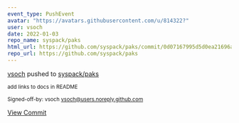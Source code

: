 ```yaml
---
event_type: PushEvent
avatar: "https://avatars.githubusercontent.com/u/814322?"
user: vsoch
date: 2022-01-03
repo_name: syspack/paks
html_url: https://github.com/syspack/paks/commit/0d07167995d5d0ea21696a0fce6a1669ee0de66c
repo_url: https://github.com/syspack/paks
---
```


<a href='https://github.com/vsoch' target='_blank'>vsoch</a> pushed to <a href='https://github.com/syspack/paks' target='_blank'>syspack/paks</a>

<small>add links to docs in README

Signed-off-by: vsoch <vsoch@users.noreply.github.com></small>

<a href='https://github.com/syspack/paks/commit/0d07167995d5d0ea21696a0fce6a1669ee0de66c' target='_blank'>View Commit</a>